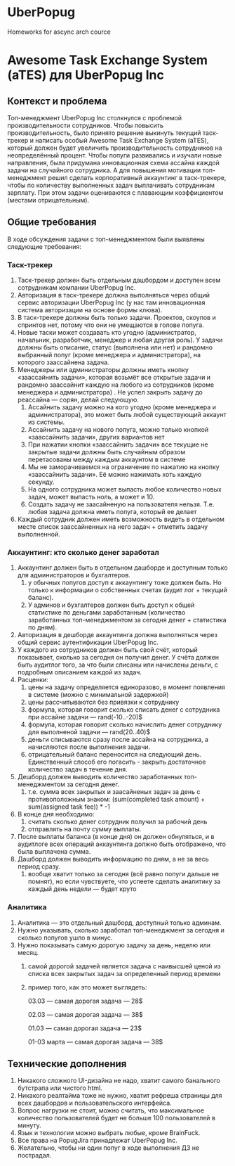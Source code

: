 # UberPopug
Homeworks for ascync arch cource

# Awesome Task Exchange System (aTES) для UberPopug Inc

## Контекст и проблема

Топ-менеджмент UberPopug Inc столкнулся с проблемой производительности сотрудников. Чтобы повысить производительность, было принято решение выкинуть текущий таск-трекер и написать особый Awesome Task Exchange System (aTES), который должен будет увеличить производительность сотрудников на неопределённый процент. Чтобы попуги развивались и изучали новые направления, была придумана инновационная схема ассайна каждой задачи на случайного сотрудника. А для повышения мотивации топ-менеджмент решил сделать корпоративный аккаунтинг в таск-трекере, чтобы по количеству выполненных задач выплачивать сотрудникам зарплату. При этом задачи оцениваются с плавающим коэффициентом (местами отрицательным).

## Общие требования

В ходе обсуждения задачи с топ-менеджментом были выявлены следующие требования:

### Таск-трекер

1. Таск-трекер должен быть отдельным дашбордом и доступен всем сотрудникам компании UberPopug Inc.
2. Авторизация в таск-трекере должна выполняться через общий сервис авторизации UberPopug Inc (у нас там инновационная система авторизации на основе формы клюва).
3. В таск-трекере должны быть только задачи. Проектов, скоупов и спринтов нет, потому что они не умещаются в голове попуга.
4. Новые таски может создавать кто угодно (администратор, начальник, разработчик, менеджер и любая другая роль). У задачи должны быть описание, статус (выполнена или нет) и рандомно выбранный попуг (кроме менеджера и администратора), на которого заассайнена задача.
5. Менеджеры или администраторы должны иметь кнопку «заассайнить задачи», которая возьмёт все открытые задачи и рандомно заассайнит каждую на любого из сотрудников (кроме менеджера и администратора) . Не успел закрыть задачу до реассайна — сорян, делай следующую.
    1. Ассайнить задачу можно на кого угодно (кроме менеджера и администратора), это может быть любой существующий аккаунт из системы.
    2. Ассайнить задачу на нового попуга, можно только кнопкой «заассайнить задачи», других вариантов нет
    3. При нажатии кнопки «заассайнить задачи» все текущие не закрытые задачи должны быть случайным образом перетасованы между каждым аккаунтом в системе
    4. Мы не заморачиваемся на ограничение по нажатию на кнопку «заассайнить задачи». Её можно нажимать хоть каждую секунду.
    5. На одного сотрудника может выпасть любое количество новых задач, может выпасть ноль, а может и 10.
    6. Создать задачу не заасайненую на пользователя нельзя. Т.е. любая задача должна иметь попуга, который ее делает
6. Каждый сотрудник должен иметь возможность видеть в отдельном месте список заассайненных на него задач + отметить задачу выполненной.

### Аккаунтинг: кто сколько денег заработал

1. Аккаунтинг должен быть в отдельном дашборде и доступным только для администраторов и бухгалтеров.
    1. у обычных попугов доступ к аккаунтингу тоже должен быть. Но только к информации о собственных счетах (аудит лог + текущий баланс).
    2. У админов и бухгалтеров должен быть доступ к общей статистике по деньгами заработанным (количество заработанных топ-менеджментом за сегодня денег + статистика по дням).
2. Авторизация в дешборде аккаунтинга должна выполняться через общий сервис аутентификации UberPopug Inc.
3. У каждого из сотрудников должен быть свой счёт, который показывает, сколько за сегодня он получил денег. У счёта должен быть аудитлог того, за что были списаны или начислены деньги, с подробным описанием каждой из задач.
4. Расценки:
    1. цены на задачу определяется единоразово, в момент появления в системе (можно с минимальной задержкой)
    2. цены рассчитываются без привязки к сотруднику
    3. формула, которая говорит сколько списать денег с сотрудника при ассайне задачи — rand(-10..-20)$
    4. формула, которая говорит сколько начислить денег сотруднику для выполненой задачи — rand(20..40)$
    5. деньги списываются сразу после ассайна на сотрудника, а начисляются после выполнения задачи.
    6. отрицательный баланс переносится на следующий день. Единственный способ его погасить - закрыть достаточное количество задач в течение дня.
5. Дешборд должен выводить количество заработанных топ-менеджментом за сегодня денег.
    1. т.е. сумма всех закрытых и заасайненых задач за день с противоположным знаком: (sum(completed task amount) + sum(assigned task fee)) * -1
6. В конце дня необходимо:
    1. считать сколько денег сотрудник получил за рабочий день
    2. отправлять на почту сумму выплаты.
7. После выплаты баланса (в конце дня) он должен обнуляться, и в аудитлоге всех операций аккаунтинга должно быть отображено, что была выплачена сумма.
8. Дашборд должен выводить информацию по дням, а не за весь период сразу.
    1. вообще хватит только за сегодня (всё равно попуги дальше не помнят), но если чувствуете, что успеете сделать аналитику за каждый день недели — будет круто

### Аналитика

1. Аналитика — это отдельный дашборд, доступный только админам.
2. Нужно указывать, сколько заработал топ-менеджмент за сегодня и сколько попугов ушло в минус.
3. Нужно показывать самую дорогую задачу за день, неделю или месяц.
    1. самой дорогой задачей является задача с наивысшей ценой из списка всех закрытых задач за определенный период времени
    2. пример того, как это может выглядеть:
        
        03.03 — самая дорогая задача — 28$
       
        02.03 — самая дорогая задача — 38$
       
        01.03 — самая дорогая задача — 23$
       
        01-03 марта — самая дорогая задача — 38$
        

## Технические дополнения

1. Никакого сложного UI-дизайна не надо, хватит самого банального бутстрапа или чистого html.
2. Никакого реалтайма тоже не нужно, хватит рефреша страницы для всех дашбордов и пользовательского интерфейса.
3. Вопрос нагрузки не стоит, можно считать, что максимальное количество пользователей будет не больше 100 пользователей в минуту.
4. Язык и технологии можно выбрать любые, кроме BrainFuck.
5. Все права на PopugJira принадлежат UberPopug Inc.
6. Желательно, чтобы ни один попуг в ходе выполнения ДЗ не пострадал.
